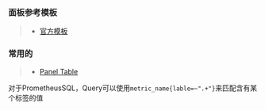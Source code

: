 ### 面板参考模板
> - [官方模板](https://play.grafana.org/) 



### 常用的
> - [Panel Table](https://zhuanlan.zhihu.com/p/336074453)

对于PrometheusSQL，Query可以使用`metric_name{lable=~".+"}`来匹配含有某个标签的值
